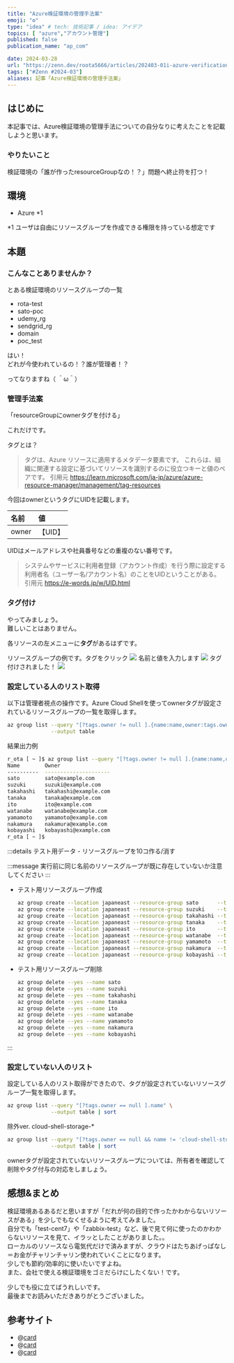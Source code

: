 ```yaml
---
title: "Azure検証環境の管理手法案"
emoji: "⚙️"
type: "idea" # tech: 技術記事 / idea: アイデア
topics: [ "azure","アカウント管理"]
published: false
publication_name: "ap_com"

date: 2024-03-28
url: "https://zenn.dev/roota5666/articles/202403-01i-azure-verification-environment"
tags: ["#Zenn #2024-03"]
aliases: 記事「Azure検証環境の管理手法案」
---
```


## はじめに

本記事では、Azure検証環境の管理手法についての自分なりに考えたことを記載しようと思います。

### やりたいこと

検証環境の「誰が作ったresourceGroupなの！？」問題へ終止符を打つ！

## 環境

- Azure *1

*1 ユーザは自由にリソースグループを作成できる権限を持っている想定です

## 本題

### こんなことありませんか？

とある検証環境のリソースグループの一覧

- rota-test
- sato-poc
- udemy_rg
- sendgrid_rg
- domain
- poc_test

はい！  
どれが今使われているの！？誰が管理者！？

ってなりますね（ ＾ω＾）

### 管理手法案

「resourceGroupにownerタグを付ける」

これだけです。

タグとは？

>タグは、Azure リソースに適用するメタデータ要素です。 これらは、組織に関連する設定に基づいてリソースを識別するのに役立つキーと値のペアです。
引用元 <https://learn.microsoft.com/ja-jp/azure/azure-resource-manager/management/tag-resources>

今回はownerというタグにUIDを記載します。

| 名前  | 値      |
| :---- | :------ |
| owner | 【UID】 |

UIDはメールアドレスや社員番号などの重複のない番号です。

>システムやサービスに利用者登録（アカウント作成）を行う際に設定する利用者名（ユーザー名/アカウント名）のことをUIDということがある。
引用元 <https://e-words.jp/w/UID.html>

### タグ付け

やってみましょう。  
難しいことはありません。

各リソースの左メニューに**タグ**があるはずです。

リソースグループの例です。タグをクリック
![](/images/202404-01t-azure-verification-environment/202404-01t-azure-verification-environment_001.png)
名前と値を入力します
![](/images/202404-01t-azure-verification-environment/202404-01t-azure-verification-environment_002.png)
タグ付けされました！
![](/images/202404-01t-azure-verification-environment/202404-01t-azure-verification-environment_003.png)

### 設定している人のリスト取得

以下は管理者視点の操作です。Azure Cloud Shellを使ってownerタグが設定されているリソースグループの一覧を取得します。

```bash
az group list --query "[?tags.owner != null ].{name:name,owner:tags.owner}" \
              --output table
```

結果出力例

```bash
r_ota [ ~ ]$ az group list --query "[?tags.owner != null ].{name:name,owner:tags.owner}" --output table
Name        Owner
----------  ---------------------
sato        sato@example.com
suzuki      suzuki@example.com
takahashi   takahashi@example.com
tanaka      tanaka@example.com
ito         ito@example.com
watanabe    watanabe@example.com
yamamoto    yamamoto@example.com
nakamura    nakamura@example.com
kobayashi   kobayashi@example.com
r_ota [ ~ ]$ 
```

:::details テスト用データ - リソースグループを10コ作る/消す

:::message
実行前に同じ名前のリソースグループが既に存在していないか注意してください
:::

- テスト用リソースグループ作成
  
  ```bash
  az group create --location japaneast --resource-group sato      --tags owner=sato@example.com
  az group create --location japaneast --resource-group suzuki    --tags owner=suzuki@example.com
  az group create --location japaneast --resource-group takahashi --tags owner=takahashi@example.com
  az group create --location japaneast --resource-group tanaka    --tags owner=tanaka@example.com
  az group create --location japaneast --resource-group ito       --tags owner=ito@example.com
  az group create --location japaneast --resource-group watanabe  --tags owner=watanabe@example.com
  az group create --location japaneast --resource-group yamamoto  --tags owner=yamamoto@example.com
  az group create --location japaneast --resource-group nakamura  --tags owner=nakamura@example.com
  az group create --location japaneast --resource-group kobayashi --tags owner=kobayashi@example.com
  ```

- テスト用リソースグループ削除
  
  ```bash
  az group delete --yes --name sato
  az group delete --yes --name suzuki
  az group delete --yes --name takahashi
  az group delete --yes --name tanaka
  az group delete --yes --name ito
  az group delete --yes --name watanabe
  az group delete --yes --name yamamoto
  az group delete --yes --name nakamura
  az group delete --yes --name kobayashi
  ```

:::

### 設定していない人のリスト

設定している人のリスト取得ができたので、タグが設定されていないリソースグループ一覧を取得します。

```bash
az group list --query "[?tags.owner == null ].name" \
              --output table | sort
```

除外ver. cloud-shell-storage-*

```bash
az group list --query "[?tags.owner == null && name != 'cloud-shell-storage*' ].name" \
              --output table | sort
```

ownerタグが設定されていないリソースグループについては、所有者を確認して削除やタグ付与の対応をしましょう。

## 感想&まとめ

検証環境あるあるだと思いますが「だれが何の目的で作ったかわからないリソースがある」を少しでもなくせるように考えてみました。  
自分でも「test-cent7」や「zabbix-test」など、後で見て何に使ったのかわからないリソースを見て、イラッとしたことがありました。。  
ローカルのリソースなら電気代だけで済みますが、クラウドはたちあげっぱなし＝お金がチャリンチャリン使われていくことになります。  
少しでも節約/効率的に使いたいですよね。  
また、会社で使える検証環境をゴミだらけにしたくない！です。  

少しでも役に立てばうれしいです。  
最後までお読みいただきありがとうございました。

## 参考サイト

- @[card]()
- @[card]()
- @[card]()
